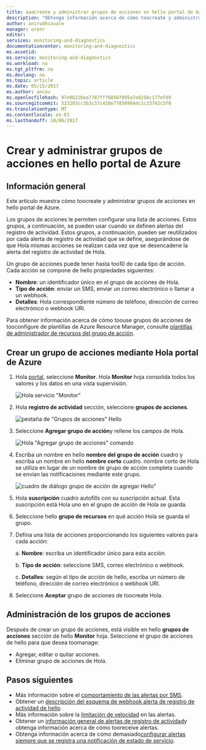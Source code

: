 ```yaml
---
title: aaaCreate y administrar grupos de acciones en hello portal de Azure | Documentos de Microsoft
description: "Obtenga información acerca de cómo toocreate y administrar grupos de acciones en hello portal de Azure."
author: anirudhcavale
manager: orenr
editor: 
services: monitoring-and-diagnostics
documentationcenter: monitoring-and-diagnostics
ms.assetid: 
ms.service: monitoring-and-diagnostics
ms.workload: na
ms.tgt_pltfrm: na
ms.devlang: na
ms.topic: article
ms.date: 05/15/2017
ms.author: ancav
ms.openlocfilehash: 97e0b22bea7787fff6856f895a7e6256c177efd9
ms.sourcegitcommit: 523283cc1b3c37c428e77850964dc1c33742c5f0
ms.translationtype: MT
ms.contentlocale: es-ES
ms.lasthandoff: 10/06/2017
---
```

# <a name="create-and-manage-action-groups-in-hello-azure-portal"></a>Crear y administrar grupos de acciones en hello portal de Azure
## <a name="overview"></a>Información general ##
Este artículo muestra cómo toocreate y administrar grupos de acciones en hello portal de Azure.

Los grupos de acciones le permiten configurar una lista de acciones. Estos grupos, a continuación, se pueden usar cuando se definen alertas del registro de actividad. Estos grupos, a continuación, pueden ser reutilizados por cada alerta de registro de actividad que se define, asegurándose de que Hola mismas acciones se realizan cada vez que se desencadene la alerta del registro de actividad de Hola.

Un grupo de acciones puede tener hasta too10 de cada tipo de acción. Cada acción se compone de hello propiedades siguientes:

* **Nombre**: un identificador único en el grupo de acciones de Hola.  
* **Tipo de acción**: enviar un SMS, enviar un correo electrónico o llamar a un webhook.  
* **Detalles**: Hola correspondiente número de teléfono, dirección de correo electrónico o webhook URI.

Para obtener información acerca de cómo toouse grupos de acciones de tooconfigure de plantillas de Azure Resource Manager, consulte [plantillas de administrador de recursos del grupo de acción](monitoring-create-action-group-with-resource-manager-template.md).

## <a name="create-an-action-group-by-using-hello-azure-portal"></a>Crear un grupo de acciones mediante Hola portal de Azure ##
1. Hola [portal](https://portal.azure.com), seleccione **Monitor**. Hola **Monitor** hoja consolida todos los valores y los datos en una vista supervisión.

    ![Hola servicio "Monitor"](./media/monitoring-action-groups/home-monitor.png)
2. Hola **registro de actividad** sección, seleccione **grupos de acciones**.

    ![pestaña de "Grupos de acciones" Hello](./media/monitoring-action-groups/action-groups-blade.png)
3. Seleccione **Agregar grupo de acción**y rellene los campos de Hola.

    ![Hola "Agregar grupo de acciones" comando](./media/monitoring-action-groups/add-action-group.png)
4. Escriba un nombre en hello **nombre del grupo de acción** cuadro y escriba un nombre en hello **nombre corto** cuadro. nombre corto de Hola se utiliza en lugar de un nombre de grupo de acción completa cuando se envían las notificaciones mediante este grupo.

      ![cuadro de diálogo grupo de acción de agregar Hello"](./media/monitoring-action-groups/action-group-define.png)

5. Hola **suscripción** cuadro autofills con su suscripción actual. Esta suscripción está Hola uno en el grupo de acción de Hola se guarda.

6. Seleccione hello **grupo de recursos** en qué acción Hola se guarda el grupo.

7. Defina una lista de acciones proporcionando los siguientes valores para cada acción:

    a. **Nombre**: escriba un identificador único para esta acción.

    b. **Tipo de acción**: seleccione SMS, correo electrónico o webhook.

    c. **Detalles**: según el tipo de acción de hello, escriba un número de teléfono, dirección de correo electrónico o webhook URI.

8. Seleccione **Aceptar** grupo de acciones de toocreate Hola.

## <a name="manage-your-action-groups"></a>Administración de los grupos de acciones ##
Después de crear un grupo de acciones, está visible en hello **grupos de acciones** sección de hello **Monitor** hoja. Seleccione el grupo de acciones de hello para que desea toomanage:

* Agregar, editar o quitar acciones.
* Eliminar grupo de acciones de Hola.

## <a name="next-steps"></a>Pasos siguientes ##
* Más información sobre el [comportamiento de las alertas por SMS](monitoring-sms-alert-behavior.md).  
* Obtener un [descripción del esquema de webhook alerta de registro de actividad de hello](monitoring-activity-log-alerts-webhook.md).  
* Más información sobre la [limitación de velocidad](monitoring-alerts-rate-limiting.md) en las alertas. 
* Obtener un [información general de alertas de registro de actividad](monitoring-overview-alerts.md)y obtenga información acerca de cómo tooreceive alertas.  
* Obtenga información acerca de cómo demasiado[configurar alertas siempre que se registra una notificación de estado de servicio](monitoring-activity-log-alerts-on-service-notifications.md).

